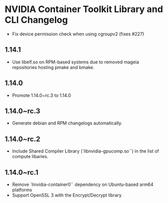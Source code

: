 # NVIDIA Container Toolkit Library and CLI Changelog

* Fix device permission check when using cgroupv2 (fixes #227)

## 1.14.1
* Use libelf.so on RPM-based systems due to removed mageia repositories hosting pmake and bmake.

## 1.14.0
* Promote 1.14.0~rc.3 to 1.14.0
## 1.14.0~rc.3
* Generate debian and RPM changelogs automatically.

## 1.14.0~rc.2
* Include Shared Compiler Library (`libnvidia-gpucomp.so``) in the list of compute libaries.

## 1.14.0~rc.1
* Remove `linvidia-container0`` dependency on Ubuntu-based arm64 platforms
* Support OpenSSL 3 with the Encrypt/Decrypt library
